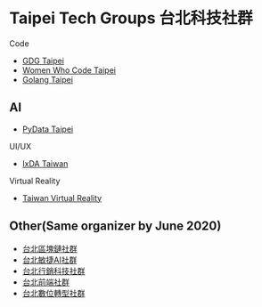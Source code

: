 # Taipei Tech Groups 台北科技社群

Code
* [GDG Taipei](https://www.meetup.com/GDGTaipei)
* [Women Who Code Taipei](https://www.meetup.com/Women-Who-Code-Taipei)
* [Golang Taipei](https://www.meetup.com/golang-taipei-meetup)

AI
-------
* [PyData Taipei](https://www.meetup.com/PyData-Taipei-Meetup-Group)

UI/UX
* [IxDA Taiwan](https://www.facebook.com/ixda.tw)

Virtual Reality
* [Taiwan Virtual Reality](https://www.meetup.com/taiwanvirtualreality)

Other(Same organizer by June 2020)
-------
* [台北區塊鏈社群](https://www.meetup.com/Taipei-Blockchain)
* [台北敏捷AI社群](https://www.meetup.com/Taipei-Agile-AI)
* [台北行銷科技社群](https://www.meetup.com/Taipei-MarTech)
* [台北前端社群](https://www.meetup.com/Taipei-Micro-Frontends)
* [台北數位轉型社群](https://www.meetup.com/Taipei-Digital-Transformation)